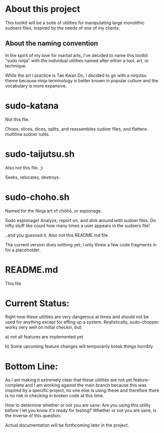 # About this project 

This toolkit will be a suite of utilities for manipulating large
monolithic sudoers files, inspired by the needs of one of my clients.

## About the naming convention

In the spirit of my love for martial arts, I've decided to name
this toolkit "sudo ninja" with the individual utilities named
after either a tool, art, or technique.

While the art I practice is Tae Kwan Do, I decided to go with a
ninjutsu theme because ninja terminology is better known in
popular culture and the vocabulary is more expansive.

# sudo-katana

Not this file.

Chops, slices, dices, splits, and reassembles sudoer files, and flattens multiline 
sudoer rules.

# sudo-taijutsu.sh

Also not this file. ;) 

Seeks, relocates, destroys. 

# sudo-choho.sh

Named for the Ninja art of chōhō, or espionage.

Sudo espionage! Analyze, report on, and dink around 
with sudoer files. Do nifty stuff like count how many times
a user appears in the sudoers file! 

..and you guessed it. Also not this README.md file.

The current version does nothing yet; I only threw a few code fragments in for a 
placeholder.

# README.md

This file 


# Current Status: 

Right now these utilities are very dangerous at times and should not be used for 
anything except for effing up a system. Realistically, sudo-chopper works very well on 
initial checkin, but: 

a) not all features are implemented yet

b) Some upcoming feature changes will temporarily break things horribly

# Bottom Line:

As I am making it extremely clear that these utilities are not yet feature-complete 
and I am working against the main branch because this was inspired by a specific project,
no one else is using these and therefore there is no risk in checking in broken code at
this time.

How to determine whether or not you are sane: Are you using this utility before I let you 
know it's ready for testing? Whether or not you are sane, is the inverse of this question. 

Actual documentation will be forthcoming later in the project. 

